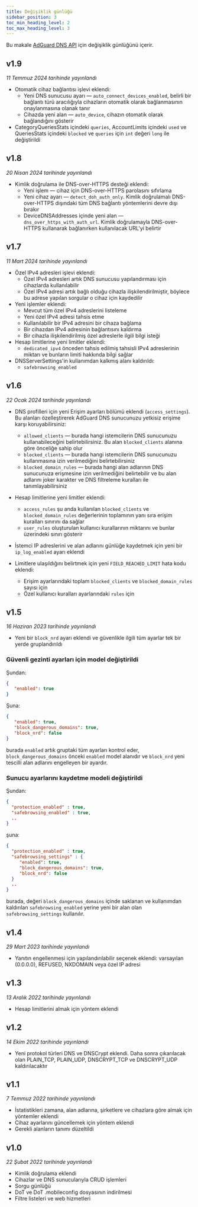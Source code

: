 ```yaml
---
title: Değişiklik günlüğü
sidebar_position: 3
toc_min_heading_level: 2
toc_max_heading_level: 3
---
```


<!--
    Changelog is from here:
    https://api.adguard-dns.io/static/api/CHANGELOG.md
-->

Bu makale [AdGuard DNS API](private-dns/api/overview.md) için değişiklik günlüğünü içerir.

## v1.9

_11 Temmuz 2024 tarihinde yayınlandı_

- Otomatik cihaz bağlantısı işlevi eklendi:
  - Yeni DNS sunucusu ayarı — `auto_connect_devices_enabled`, belirli bir bağlantı türü aracılığıyla cihazların otomatik olarak bağlanmasının onaylanmasına olanak tanır
  - Cihazda yeni alan — `auto_device`, cihazın otomatik olarak bağlandığını gösterir
- CategoryQueriesStats içindeki `queries`, AccountLimits içindeki `used` ve QueriesStats içindeki `blocked` ve `queries` için `int` değeri `long` ile değiştirildi

## v1.8

_20 Nisan 2024 tarihinde yayınlandı_

- Kimlik doğrulama ile DNS-over-HTTPS desteği eklendi:
  - Yeni işlem — cihaz için DNS-over-HTTPS parolasını sıfırlama
  - Yeni cihaz ayarı — `detect_doh_auth_only`. Kimlik doğrulamalı DNS-over-HTTPS dışındaki tüm DNS bağlantı yöntemlerini devre dışı bırakır
  - DeviceDNSAddresses içinde yeni alan — `dns_over_https_with_auth_url`. Kimlik doğrulamayla DNS-over-HTTPS kullanarak bağlanırken kullanılacak URL'yi belirtir

## v1.7

_11 Mart 2024 tarihinde yayınlandı_

- Özel IPv4 adresleri işlevi eklendi:
  - Özel IPv4 adresleri artık DNS sunucusu yapılandırması için cihazlarda kullanılabilir
  - Özel IPv4 adresi artık bağlı olduğu cihazla ilişkilendirilmiştir, böylece bu adrese yapılan sorgular o cihaz için kaydedilir
- Yeni işlemler eklendi:
  - Mevcut tüm özel IPv4 adreslerini listeleme
  - Yeni özel IPv4 adresi tahsis etme
  - Kullanılabilir bir IPv4 adresini bir cihaza bağlama
  - Bir cihazdan IPv4 adresinin bağlantısını kaldırma
  - Bir cihazla ilişkilendirilmiş özel adreslerle ilgili bilgi isteği
- Hesap limitlerine yeni limitler eklendi:
  - `dedicated_ipv4` önceden tahsis edilmiş tahsisli IPv4 adreslerinin miktarı ve bunların limiti hakkında bilgi sağlar
- DNSServerSettings'in kullanımdan kalkmış alanı kaldırıldı:
  - `safebrowsing_enabled`

## v1.6

_22 Ocak 2024 tarihinde yayınlandı_

- DNS profilleri için yeni Erişim ayarları bölümü eklendi (`access_settings`). Bu alanları özelleştirerek AdGuard DNS sunucunuzu yetkisiz erişime karşı koruyabilirsiniz:

  - `allowed_clients` — burada hangi istemcilerin DNS sunucunuzu kullanabileceğini belirtebilirsiniz. Bu alan `blocked_clients` alanına göre önceliğe sahip olur
  - `blocked_clients` — burada hangi istemcilerin DNS sunucunuzu kullanmasına izin verilmediğini belirtebilirsiniz
  - `blocked_domain_rules` — burada hangi alan adlarının DNS sunucunuza erişmesine izin verilmediğini belirtebilir ve bu alan adlarını joker karakter ve DNS filtreleme kuralları ile tanımlayabilirsiniz

- Hesap limitlerine yeni limitler eklendi:

  - `access_rules` şu anda kullanılan `blocked_clients` ve `blocked_domain_rules` değerlerinin toplamının yanı sıra erişim kuralları sınırını da sağlar
  - `user_rules` oluşturulan kullanıcı kurallarının miktarını ve bunlar üzerindeki sınırı gösterir

- İstemci IP adreslerini ve alan adlarını günlüğe kaydetmek için yeni bir `ip_log_enabled` ayarı eklendi

- Limitlere ulaşıldığını belirtmek için yeni `FIELD_REACHED_LIMIT` hata kodu eklendi:

  - Erişim ayarlarındaki toplam `blocked_clients` ve `blocked_domain_rules` sayısı için
  - Özel kullanıcı kuralları ayarlarındaki `rules` için

## v1.5

_16 Haziran 2023 tarihinde yayınlandı_

- Yeni bir `block_nrd` ayarı eklendi ve güvenlikle ilgili tüm ayarlar tek bir yerde gruplandırıldı

### Güvenli gezinti ayarları için model değiştirildi

Şundan:

```json
{
   "enabled": true
}
```

Şuna:

```json
{
   "enabled": true,
   "block_dangerous_domains": true,
   "block_nrd": false
}
```

burada `enabled` artık gruptaki tüm ayarları kontrol eder, `block_dangerous_domains` önceki `enabled` model alanıdır ve `block_nrd` yeni tescilli alan adlarını engelleyen bir ayardır.

### Sunucu ayarlarını kaydetme modeli değiştirildi

Şundan:

```json
{
  "protection_enabled" : true,
  "safebrowsing_enabled" : true,
  ..
}
```

şuna:

```json
{
  "protection_enabled" : true,
  "safebrowsing_settings" : {
     "enabled": true,
     "block_dangerous_domains": true,
     "block_nrd": false
  }
  ..
}
```

burada, değeri `block_dangerous_domains` içinde saklanan ve kullanımdan kaldırılan `safebrowsing_enabled` yerine yeni bir alan olan `safebrowsing_settings` kullanılır.

## v1.4

_29 Mart 2023 tarihinde yayınlandı_

- Yanıtın engellenmesi için yapılandırılabilir seçenek eklendi: varsayılan (0.0.0.0), REFUSED, NXDOMAIN veya özel IP adresi

## v1.3

_13 Aralık 2022 tarihinde yayınlandı_

- Hesap limitlerini almak için yöntem eklendi

## v1.2

_14 Ekim 2022 tarihinde yayınlandı_

- Yeni protokol türleri DNS ve DNSCrypt eklendi. Daha sonra çıkarılacak olan PLAIN_TCP, PLAIN_UDP, DNSCRYPT_TCP ve DNSCRYPT_UDP kaldırılacaktır

## v1.1

_7 Temmuz 2022 tarihinde yayınlandı_

- İstatistikleri zamana, alan adlarına, şirketlere ve cihazlara göre almak için yöntemler eklendi
- Cihaz ayarlarını güncellemek için yöntem eklendi
- Gerekli alanların tanımı düzeltildi

## v1.0

_22 Şubat 2022 tarihinde yayınlandı_

- Kimlik doğrulama eklendi
- Cihazlar ve DNS sunucularıyla CRUD işlemleri
- Sorgu günlüğü
- DoT ve DoT .mobileconfig dosyasının indirilmesi
- Filtre listeleri ve web hizmetleri
